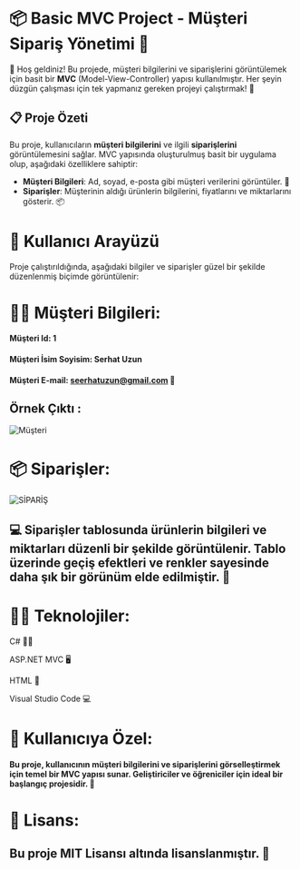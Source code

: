 # 📦 **Basic MVC Project - Müşteri Sipariş Yönetimi** 🛒

🎉 Hoş geldiniz! Bu projede, müşteri bilgilerini ve siparişlerini görüntülemek için basit bir **MVC** (Model-View-Controller) yapısı kullanılmıştır. Her şeyin düzgün çalışması için tek yapmanız gereken projeyi çalıştırmak! 🚀

## 📋 Proje Özeti
Bu proje, kullanıcıların **müşteri bilgilerini** ve ilgili **siparişlerini** görüntülemesini sağlar. MVC yapısında oluşturulmuş basit bir uygulama olup, aşağıdaki özelliklere sahiptir:

- **Müşteri Bilgileri**: Ad, soyad, e-posta gibi müşteri verilerini görüntüler. 💼
- **Siparişler**: Müşterinin aldığı ürünlerin bilgilerini, fiyatlarını ve miktarlarını gösterir. 📦

# 📱 Kullanıcı Arayüzü
Proje çalıştırıldığında, aşağıdaki bilgiler ve siparişler güzel bir şekilde düzenlenmiş biçimde görüntülenir:

# 🧑‍💻 Müşteri Bilgileri:
#### Müşteri Id: 1
#### Müşteri İsim Soyisim: Serhat Uzun
#### Müşteri E-mail: seerhatuzun@gmail.com 📧
## Örnek Çıktı : 
![Müşteri](https://github.com/user-attachments/assets/e4a3fff3-4ba6-4d8e-84d8-4552c6b95e08)

# 📦 Siparişler:
![SİPARİŞ](https://github.com/user-attachments/assets/844c67d2-2635-4bab-9d5f-67e8a4a106a9)
## 💻 Siparişler tablosunda ürünlerin bilgileri ve miktarları düzenli bir şekilde görüntülenir. Tablo üzerinde geçiş efektleri ve renkler sayesinde daha şık bir görünüm elde edilmiştir. 🌟

# 🧑‍💻 Teknolojiler:
C# 🧑‍💻

ASP.NET MVC 🖥️

HTML 🎨

Visual Studio Code 💻

# 🔧 Kullanıcıya Özel:
#### Bu proje, kullanıcının müşteri bilgilerini ve siparişlerini görselleştirmek için temel bir MVC yapısı sunar. Geliştiriciler ve öğreniciler için ideal bir başlangıç projesidir. 🚀

# 📅 Lisans:
## Bu proje MIT Lisansı altında lisanslanmıştır. 🎉
